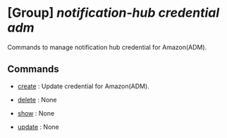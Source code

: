 # [Group] _notification-hub credential adm_

Commands to manage notification hub credential for Amazon(ADM).

## Commands

- [create](/Commands/notification-hub/credential/adm/_create.md)
: Update credential for Amazon(ADM).

- [delete](/Commands/notification-hub/credential/adm/_delete.md)
: None

- [show](/Commands/notification-hub/credential/adm/_show.md)
: None

- [update](/Commands/notification-hub/credential/adm/_update.md)
: None
